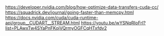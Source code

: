 https://developer.nvidia.com/blog/how-optimize-data-transfers-cuda-cc/
https://squadrick.dev/journal/going-faster-than-memcpy.html
https://docs.nvidia.com/cuda/cuda-runtime-api/group__CUDART__STREAM.html
https://youtu.be/wYSNqRIoFrI?list=PLAwxTw4SYaPnFKojVQrmyOGFCqHTxfdv2